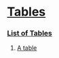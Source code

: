 # [Tables](#tables)

  
### [List of Tables](#list-of-tables)  
  
1.  [A table][1]  


[1]: ./sub-1/#a-table "A table"
